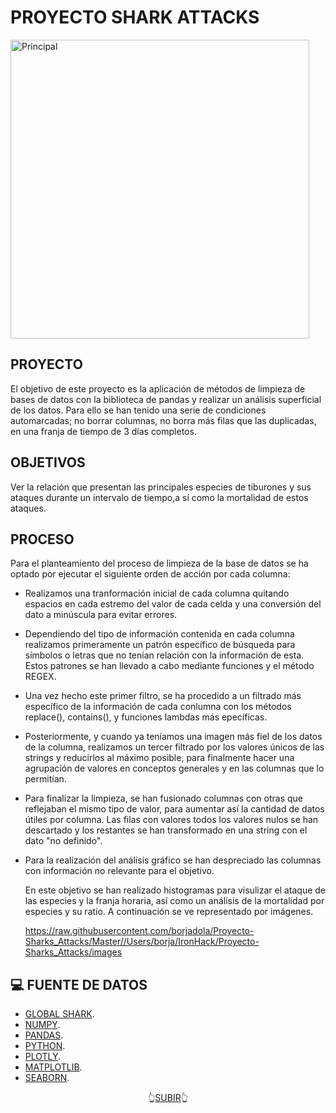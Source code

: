 
<a name="readme-top"></a>

#                                                 PROYECTO SHARK ATTACKS

<img width="478" alt="Principal" src="https://github.com/borjadola/Proyecto-Sharks_Attacks/assets/132678800/054e9326-b4fd-4b4b-8815-f3a252e49448">



##  PROYECTO 

El objetivo de este proyecto es la aplicación de métodos de limpieza de bases de datos con la biblioteca de pandas y realizar un análisis superficial de los datos. Para ello se han tenido una serie de condiciones automarcadas; no borrar columnas, no borra más filas que las duplicadas, en una franja de tiempo de 3 días completos.


## OBJETIVOS 

Ver la relación que presentan las principales especies de tiburones y sus ataques durante un intervalo de tiempo,a sí como la mortalidad de estos ataques.


## PROCESO

Para el planteamiento del proceso de limpieza de la base de datos se ha optado por ejecutar el siguiente orden de acción por cada columna:

- Realizamos una tranformación inicial de cada columna quitando espacios en cada estremo del valor de cada celda y una conversión del dato a minúscula para evitar errores.

- Dependiendo del tipo de información contenida en cada columna realizamos primeramente un patrón específico de búsqueda para símbolos o letras que no tenían relación con la información de esta. Estos patrones se han llevado a cabo mediante funciones y el método REGEX.

- Una vez hecho este primer filtro, se ha procedido a un filtrado más específico de la información de cada conlumna con los métodos replace(), contains(), y funciones lambdas más epecíficas.

- Posteriormente, y cuando ya teníamos una imagen más fiel de los datos de la columna, realizamos un tercer filtrado por los valores únicos de las strings y reducirlos al máximo posible, para finalmente hacer una agrupación de valores en conceptos generales y en las columnas que lo permitían.

- Para finalizar la limpieza, se han fusionado columnas con otras que reflejaban el mismo tipo de valor, para aumentar así la cantidad de datos útiles por columna. Las filas con valores todos los valores nulos se han descartado y los restantes se han transformado en una string con el dato "no definido".

- Para la realización del análisis gráfico se han despreciado las columnas con información no relevante para el objetivo.
  
  En este objetivo se han realizado histogramas para visulizar el ataque de las especies y la franja horaria, así como un análisis de la mortalidad por especies y su ratio. A continuación se ve representado por imágenes.

  https://raw.githubusercontent.com/borjadola/Proyecto-Sharks_Attacks/Master//Users/borja/IronHack/Proyecto-Sharks_Attacks/images

  



## 💻 FUENTE DE DATOS 

- [GLOBAL SHARK](https://www.kaggle.com/datasets/teajay/global-shark-attacks).
- [NUMPY](https://numpy.org/doc/1.18/).
- [PANDAS](https://pandas.pydata.org/).
- [PYTHON](https://docs.python.org/3/library/functions.html).
- [PLOTLY](https://plotly.com/python/).
- [MATPLOTLIB](https://matplotlib.org/). 
- [SEABORN](https://seaborn.pydata.org/).





<p align="center">👆<a href="#readme-top">SUBIR</a>👆</p>


